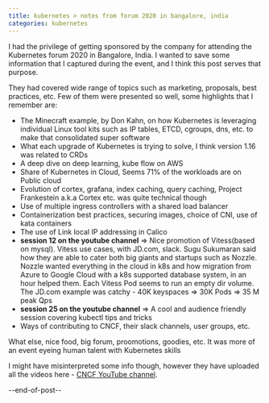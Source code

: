 ```yaml
---
title: kubernetes > notes from forum 2020 in bangalore, india
categories: kubernetes
---
```


I had the privilege of getting sponsored by the company for attending the Kubernetes forum 2020 in Bangalore, India. I wanted 
to save some information that I captured during the event, and I think this post serves that purpose. 

They had covered wide range of topics such as marketing, proposals, best practices, etc. 
Few of them were presented so well, some highlights that I remember are:
- The Minecraft example, by Don Kahn, on how Kubernetes is leveraging individual Linux tool kits such as IP tables, ETCD, 
cgroups, dns, etc. to make that consolidated super software
- What each upgrade of Kubernetes is trying to solve, I think version 1.16 was related to CRDs
- A deep dive on deep learning, kube flow on AWS
- Share of Kubernetes in Cloud, Seems 71% of the workloads are on Public cloud
- Evolution of cortex, grafana, index caching, query caching, Project Frankestein a.k.a Cortex etc. was quite technical though
- Use of multiple ingress controllers with a shared load balancer
- Containerization best practices, securing images, choice of CNI, use of kata containers
- The use of Link local IP addressing in Calico
- **session 12 on the youtube channel** => Nice promotion of Vitess(based on mysql). Vitess use cases, with JD.com, slack. Sugu Sukumaran said how they are able to cater both big giants and startups such as Nozzle. Nozzle wanted everything in the cloud in k8s and how migration from Azure to Google Cloud with a k8s supported database system, in an hour helped them. Each Vitess Pod seems to run an empty dir volume. The JD.com example was catchy - 40K keyspaces => 30K Pods => 35 M peak Qps
- **session 25 on the youtube channel** => A cool and audience friendly session covering kubectl tips and tricks
- Ways of contributing to CNCF, their slack channels, user groups, etc.

What else, nice food, big forum, proomotions, goodies, etc. It was more of an event eyeing human talent with Kubernetes skills

I might have misinterpreted some info though, however they have uploaded all the videos here - [CNCF YouTube channel](http://www.cvent.com/api/email/dispatch/v1/click/75xgx6jxqkcb4x/r4pnbq4q/aHR0cHMlM0ElMkYlMkZ3d3cueW91dHViZS5jb20lMkZwbGF5bGlzdCUzRmxpc3QlM0RQTGo2aDc4eXpZTTJNaWUzV1lVR19PanhnX1EwMWhJR3NVJldrN1BxNyUyQmx6VjhGeUdMcWxpZk1QbXcyZ3JwWUgzMVA4blozQ3NzazB5QSUzRCZDTkNGK1lvdVR1YmUrY2hhbm5lbA).

--end-of-post--
